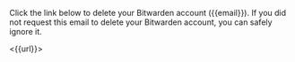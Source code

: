 ﻿Click the link below to delete your Bitwarden account ({{email}}). If you did not request this email to delete your Bitwarden account, you can safely ignore it.

<{{url}}>
